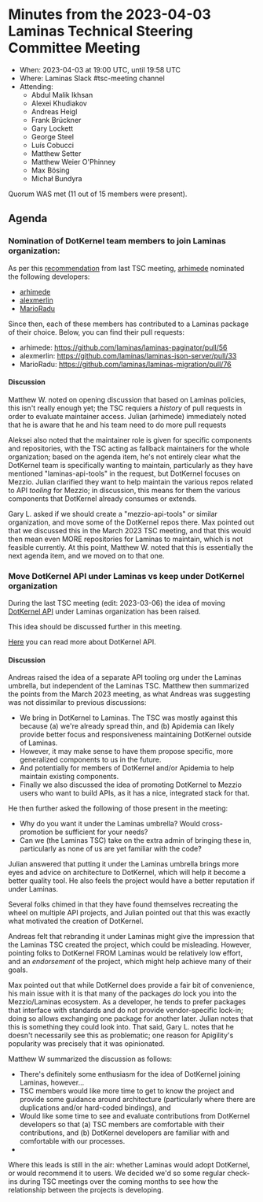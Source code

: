 # Minutes from the 2023-04-03 Laminas Technical Steering Committee Meeting

- When: 2023-04-03 at 19:00 UTC, until 19:58 UTC
- Where: Laminas Slack #tsc-meeting channel
- Attending:
  - Abdul Malik Ikhsan
  - Alexei Khudiakov
  - Andreas Heigl
  - Frank Brückner
  - Gary Lockett
  - George Steel
  - Luís Cobucci
  - Matthew Setter
  - Matthew Weier O'Phinney
  - Max Bösing
  - Michał Bundyra

Quorum WAS met (11 out of 15 members were present).

## Agenda

### Nomination of DotKernel team members to join Laminas organization:

As per this [recommendation](https://github.com/laminas/technical-steering-committee/issues/135) from last TSC meeting, [arhimede](https://github.com/arhimede) nominated the following developers:

- [arhimede](https://github.com/arhimede)
- [alexmerlin](https://github.com/alexmerlin)
- [MarioRadu](https://github.com/MarioRadu)

Since then, each of these members has contributed to a Laminas package of their choice. Below, you can find their pull requests:

- arhimede: https://github.com/laminas/laminas-paginator/pull/56
- alexmerlin: https://github.com/laminas/laminas-json-server/pull/33
- MarioRadu: https://github.com/laminas/laminas-migration/pull/76

#### Discussion

Matthew W. noted on opening discussion that based on Laminas policies, this isn't really enough yet; the TSC requiers a _history_ of pull requests in order to evaluate maintainer access.
Julian (arhimede) immediately noted that he is aware that he and his team need to do more pull requests

Aleksei also noted that the maintainer role is given for specific components and repositories, with the TSC acting as fallback maintainers for the whole organization; based on the agenda item, he's not entirely clear what the DotKernel team is specifically wanting to maintain, particularly as they have mentioned "laminas-api-tools" in the request, but DotKernel focuses on Mezzio.
Julian clarified they want to help maintain the various repos related to API _tooling_ for Mezzio; in discussion, this means for them the various components that DotKernel already consumes or extends.

Gary L. asked if we should create a "mezzio-api-tools" or similar organization, and move some of the DotKernel repos there.
Max pointed out that we discussed this in the March 2023 TSC meeting, and that this would then mean even MORE repositories for Laminas to maintain, which is not feasible currently.
At this point, Matthew W. noted that this is essentially the next agenda item, and we moved on to that one.

### Move DotKernel API under Laminas vs keep under DotKernel organization

During the last TSC meeting (edit: 2023-03-06) the idea of moving [DotKernel API](https://github.com/dotkernel/api) under Laminas organization has been raised.

This idea should be discussed further in this meeting.

[Here](https://www.dotkernel.com/dotkernel3/dotkernel-api-architecture-components/) you can read more about DotKernel API.

#### Discussion

Andreas raised the idea of a separate API tooling org under the Laminas umbrella, but independent of the Laminas TSC.
Matthew then summarized the points from the March 2023 meeting, as what Andreas was suggesting was not dissimilar to previous discussions:

- We bring in DotKernel to Laminas.
  The TSC was mostly against this because (a) we're already spread thin, and (b) Apidemia can likely provide better focus and responsiveness maintaining DotKernel outside of Laminas.
- However, it may make sense to have them propose specific, more generalized components to us in the future.
- And potentially for members of DotKernel and/or Apidemia to help maintain existing components.
- Finally we also discussed the idea of promoting DotKernel to Mezzio users who want to build APIs, as it has a nice, integrated stack for that.

He then further asked the following of those present in the meeting:

- Why do you want it under the Laminas umbrella?
  Would cross-promotion be sufficient for your needs?
- Can we (the Laminas TSC) take on the extra admin of bringing these in, particularly as none of us are yet familiar with the code?

Julian answered that putting it under the Laminas umbrella brings more eyes and advice on architecture to DotKernel, which will help it become a better quality tool.
He also feels the project would have a better reputation if under Laminas.

Several folks chimed in that they have found themselves recreating the wheel on multiple API projects, and Julian pointed out that this was exactly what motivated the creation of DotKernel.

Andreas felt that rebranding it under Laminas might give the impression that the Laminas TSC created the project, which could be misleading.
However, pointing folks to DotKernel FROM Laminas would be relatively low effort, and an _endorsement_ of the project, which might help achieve many of their goals.

Max pointed out that while DotKernel does provide a fair bit of convenience, his main issue with it is that many of the packages _do_ lock you into the Mezzio/Laminas ecosystem.
As a developer, he tends to prefer packages that interface with standards and do not provide vendor-specific lock-in; doing so allows exchanging one package for another later.
Julian notes that this is something they could look into.
That said, Gary L. notes that he doesn't necessarily see this as problematic; one reason for Apigility's popularity was precisely that it was opinionated.

Matthew W summarized the discussion as follows:

- There's definitely some enthusiasm for the idea of DotKernel joining Laminas, however...
- TSC members would like more time to get to know the project and provide some guidance around architecture (particularly where there are duplications and/or hard-coded bindings), and
- Would like some time to see and evaluate contributions from DotKernel developers so that (a) TSC members are comfortable with their contributions, and (b) DotKernel developers are familiar with and comfortable with our processes.
-
Where this leads is still in the air: whether Laminas would adopt DotKernel, or would recommend it to users.
We decided we'd so some regular check-ins during TSC meetings over the coming months to see how the relationship between the projects is developing.
